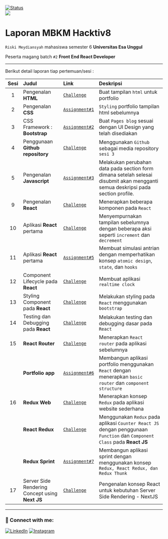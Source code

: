 [![Status](https://img.shields.io/badge/Status-dev-orange.svg)](https://shields.io/)
<br>
![](https://img.shields.io/badge/Code-React-informational?style=flat&logo=react&color=61DAFB)

# Laporan MBKM Hacktiv8

`Riski Meydiansyah` mahasiswa semester 6 **Universitas Esa Unggul**

Peserta magang batch `#2` **Front End React Developer**

---

Berikut detail laporan tiap pertemuan/sesi :

| Sesi | Judul                                           | Link                                                | Deskripsi                                                                                                                       |
| :--: | :---------------------------------------------- | :-------------------------------------------------- | :------------------------------------------------------------------------------------------------------------------------------ |
|  1   | Pengenalan **HTML**                             | [`Challenge`](/s1/index.html)                       | Buat tampilan `html` untuk portfolio                                                                                            |
|  2   | Pengenalan **CSS**                              | [`Assignment#1`](/s2/index.html)                    | `Styling` portfolio tampilan html sebelumnya                                                                                    |
|  3   | CSS Framework : **Bootstrap**                   | [`Assignment#2`](/s3/index.html)                    | Buat `Pages blog` sesuai dengan UI Design yang telah disediakan                                                                 |
|  4   | Penggunaan **Github repository**                | [`Challenge`](/s3/index.html)                       | Menggunakan `Github` sebagai media repository `sesi 3`                                                                          |
|  5   | Pengenalan **Javascript**                       | [`Assignment#3`](/s5/index.html)                    | Melakukan perubahan data pada section form dimana setelah selesai disubmit akan mengganti semua deskripsi pada section profile. |
|  9   | Pengenalan **React**                            | [`Challenge`](/react/s9/react-with-webpack)         | Menerapkan beberapa komponen pada `React`                                                                                       |
|  10  | Aplikasi **React** pertama                      | [`Challenge`](/react/s10&s11/)                      | Menyempurnakan tampilan sebelumnya dengan beberapa aksi seperti `increment` dan `decrement`                                     |
|  11  | Aplikasi **React** pertama                      | [`Assignment#5`](/react/s10&s11/src/components/s11) | Membuat simulasi antrian dengan memperhatikan konsep `atomic design`, `state`, dan `hooks`                                      |
|  12  | Component Lifecycle pada **React**              | [`Challenge`](/react/s12)                           | Membuat aplikasi `realtime clock`                                                                                               |
|  13  | Styling Component pada **React**                | [`Challenge`](/react/s13)                           | Melakukan styling pada `React` menggunakan `bootstrap`                                                                          |
|  14  | Testing dan Debugging pada **React**            | [`Challenge`](/react/s14)                           | Melakukan testing dan debugging dasar pada `React`                                                                              |
|  15  | **React Router**                                | [`Challenge`](/react/s15/react-router-dom)          | Menerapkan `React router` pada aplikasi sebelumnya                                                                              |
|      | **Portfolio app**                               | [`Assignment#6`](/react/s15/portfolio)              | Membangun aplikasi portfolio menggunakan `React` dengan menerapkan `basic router` dan `component structure`                     |
|  16  | **Redux Web**                                   | [`Challenge`](/react/s16/redux-web)                 | Menerapkan konsep `Redux` pada aplikasi website sederhana                                                                       |
|      | **React Redux**                                 | [`Challenge`](/react/s16/react-redux)               | Menggunakan `Redux` pada aplikasi `Counter React JS` dengan penggunaan `Function` dan `Component Class` pada **React JS**       |
|      | **Redux Sprint**                                | [`Assignment#7`](/react/s16/react-sprint)           | Membangun aplikasi sprint dengan menggunakan konsep `Redux, React Redux, dan Redux Thunk`                                       |
|  17  | Server Side Rendering Concept using **Next JS** | [`Challenge`](/react/s17/react-next)                | Pengenalan konsep React untuk kebutuhan Server Side Rendering - NextJS                                                          |

---

### 🤝 Connect with me:

[![LinkedIn](https://img.shields.io/badge/linkedin-%230077B5.svg?style=for-the-badge&logo=linkedin&logoColor=white)](https://www.linkedin.com/in/meydiansyah/)
[![Instagram](https://img.shields.io/badge/Instagram-%23E4405F.svg?style=for-the-badge&logo=Instagram&logoColor=white)](https://www.instagram.com/meydiansyah__/)

